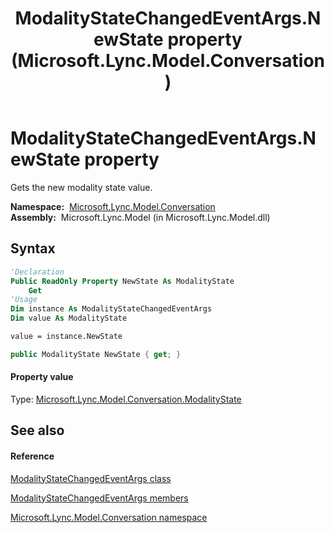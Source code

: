 ﻿---
title: ModalityStateChangedEventArgs.NewState property  (Microsoft.Lync.Model.Conversation)
TOCTitle: 'NewState property '
ms:assetid: P:Microsoft.Lync.Model.Conversation.ModalityStateChangedEventArgs.NewState_DI_3_UC_OCS14MrefLyncWPF
ms:mtpsurl: https://msdn.microsoft.com/en-us/library/microsoft.lync.model.conversation.modalitystatechangedeventargs.newstate_di_3_uc_ocs14mreflyncwpf(v=office.15)
ms:contentKeyID: 48598266
ms.date: 07/28/2014
mtps_version: v=office.15
f1_keywords:
- Microsoft.Lync.Model.Conversation.ModalityStateChangedEventArgs.NewState
dev_langs:
- CSharp
- JScript
- VB
- other
---

# ModalityStateChangedEventArgs.NewState property

Gets the new modality state value.

**Namespace:**  [Microsoft.Lync.Model.Conversation](microsoft-lync-model-conversation-namespace_2.md)  
**Assembly:**  Microsoft.Lync.Model (in Microsoft.Lync.Model.dll)

## Syntax

``` vb
'Declaration
Public ReadOnly Property NewState As ModalityState
    Get
'Usage
Dim instance As ModalityStateChangedEventArgs
Dim value As ModalityState

value = instance.NewState
```

``` csharp
public ModalityState NewState { get; }
```

#### Property value

Type: [Microsoft.Lync.Model.Conversation.ModalityState](modalitystate-enumeration-microsoft-lync-model-conversation_2.md)  

## See also

#### Reference

[ModalityStateChangedEventArgs class](modalitystatechangedeventargs-class-microsoft-lync-model-conversation_2.md)

[ModalityStateChangedEventArgs members](modalitystatechangedeventargs-members-microsoft-lync-model-conversation_2.md)

[Microsoft.Lync.Model.Conversation namespace](microsoft-lync-model-conversation-namespace_2.md)

